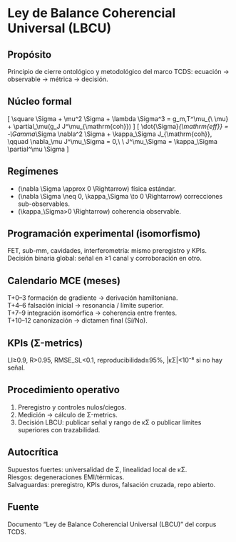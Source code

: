 # Ley de Balance Coherencial Universal (LBCU)

## Propósito
Principio de cierre ontológico y metodológico del marco TCDS: ecuación → observable → métrica → decisión.

## Núcleo formal
\[
\square \Sigma + \mu^2 \Sigma + \lambda \Sigma^3 = g_m\,T^\mu_{\ \mu} + \partial_\mu(g_J J^\mu_{\mathrm{coh}})
\]
\[
\dot{\Sigma}_{\mathrm{eff}} = -\Gamma_\Sigma \nabla^2 \Sigma + \kappa_\Sigma J_{\mathrm{coh}}, \qquad 
\nabla_\mu J^\mu_\Sigma = 0,\ \ J^\mu_\Sigma = \kappa_\Sigma \partial^\mu \Sigma
\]

## Regímenes
- \(\nabla \Sigma \approx 0 \Rightarrow\) física estándar.  
- \(\nabla \Sigma \neq 0, \kappa_\Sigma \to 0 \Rightarrow\) correcciones sub-observables.  
- \(\kappa_\Sigma>0 \Rightarrow\) coherencia observable.

## Programación experimental (isomorfismo)
FET, sub-mm, cavidades, interferometría: mismo preregistro y KPIs.  
Decisión binaria global: señal en ≥1 canal y corroboración en otro.

## Calendario MCE (meses)
T+0–3 formación de gradiente → derivación hamiltoniana.  
T+4–6 falsación inicial → resonancia / límite superior.  
T+7–9 integración isomórfica → coherencia entre frentes.  
T+10–12 canonización → dictamen final (Sí/No).

## KPIs (Σ-metrics)
LI≥0.9, R>0.95, RMSE_SL<0.1, reproducibilidad≥95%, |κΣ|<10⁻⁸ si no hay señal.

## Procedimiento operativo
1) Preregistro y controles nulos/ciegos.  
2) Medición → cálculo de Σ-metrics.  
3) Decisión LBCU: publicar señal y rango de κΣ o publicar límites superiores con trazabilidad.

## Autocrítica
Supuestos fuertes: universalidad de Σ, linealidad local de κΣ.  
Riesgos: degeneraciones EMI/térmicas.  
Salvaguardas: preregistro, KPIs duros, falsación cruzada, repo abierto.

## Fuente
Documento “Ley de Balance Coherencial Universal (LBCU)” del corpus TCDS.
